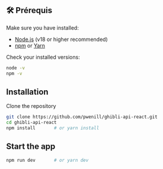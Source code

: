 ## 🛠️ Prérequis

Make sure you have installed:

- [Node.js](https://nodejs.org/) (v18 or higher recommended)
- [npm](https://www.npmjs.com/) or [Yarn](https://yarnpkg.com/)

Check your installed versions:

```bash
node -v
npm -v
```

## Installation

Clone the repository

```bash
git clone https://github.com/pwenill/ghibli-api-react.git
cd ghibli-api-react
npm install       # or yarn install
```

## Start the app

```bash
npm run dev       # or yarn dev
```
